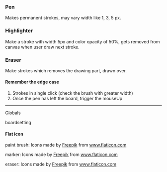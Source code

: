 ### Pen

Makes permanent strokes, may vary width like 1, 3, 5 px.

### Highlighter

Make a stroke with width 5px and color opacity of 50%, gets
removed from canvas when user draw next stroke.

### Eraser

Make strokes which removes the drawing part, drawn over.

#### Remember the edge case

1. Strokes in single click (check the brush with greater width)
2. Once the pen has left the board, trigger the mouseUp

---

Globals

boardsetting

#### Flat icon

paint brush: Icons made by <a href="https://www.flaticon.com/authors/freepik" title="Freepik">Freepik</a> from <a href="https://www.flaticon.com/" title="Flaticon"> www.flaticon.com</a>

marker: Icons made by <a href="https://www.flaticon.com/authors/freepik" title="Freepik">Freepik</a> from <a href="https://www.flaticon.com/" title="Flaticon"> www.flaticon.com</a>

eraser: Icons made by <a href="https://www.flaticon.com/authors/freepik" title="Freepik">Freepik</a> from <a href="https://www.flaticon.com/" title="Flaticon"> www.flaticon.com</a>
